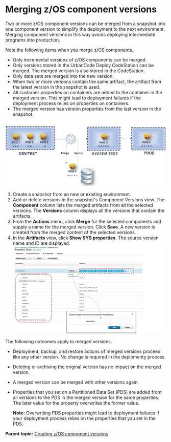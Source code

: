 # Merging z/OS component versions

Two or more z/OS component versions can be merged from a snapshot into one component version to simplify the deployment to the next environment. Merging component versions in this way avoids deploying intermediate programs into production.

Note the following items when you merge z/OS components.

-   Only incremental versions of z/OS components can be merged.
-   Only versions stored in the UrbanCode Deploy CodeStation can be merged. The merged version is also stored in the CodeStation.
-   Only data sets are merged into the new version.
-   When two or more versions contain the same artifact, the artifact from the latest version in the snapshot is used.
-   All customer properties on containers are added to the container in the merged version. This might lead to deployment failures if the deployment process relies on properties on containers.
-   The merged version has version properties from the last version in the snapshot.

![Merge z/OS component versions workflow](../images/merge_versions.jpg)

1.   Create a snapshot from an new or existing environment. 
2.   Add or delete versions in the snapshot's Component Versions view. The **Component** column lists the merged artifacts from all the selected versions. The **Versions** column displays all the versions that contain the artifacts. 
3.   From the **Actions** menu, click **Merge** for the selected components and supply a name for the merged version. Click **Save**. A new version is created from the merged content of the selected versions. 
4.   In the **Artifacts** view, click **Show SYS properties**. The source version name and ID are displayed. ![Snapshot Merge for Components](../images/merge_components.jpg) 

The following outcomes apply to merged versions.

-   Deployment, backup, and restore actions of merged versions proceed like any other version. No change is required in the deplomenty process.
-   Deleting or archiving the original version has no impact on the merged version.
-   A merged version can be merged with other versions again.
-   Properties that you set on a Partitioned Data Set \(PDS\) are added from all versions to the PDS in the merged version for the same properties. The later value for the property overwrites the former value.

    **Note:** Overwriting PDS properties might lead to deployment failures if your deployment process relies on the properties that you set in the PDS.


**Parent topic:** [Creating z/OS component versions](../topics/zos_runtools.md)

